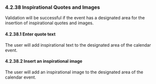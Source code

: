 ### 4.2.38 Inspirational Quotes and Images
Validation will be successful if the event has a designated area for the insertion of inspirational quotes and images.

#### 4.2.38.1 Enter quote text
The user will add inspirational text to the designated area of the calendar event.

#### 4.2.38.2 Insert an inspirational image
The user will add an inspirational image to the designated area of the calendar event.



